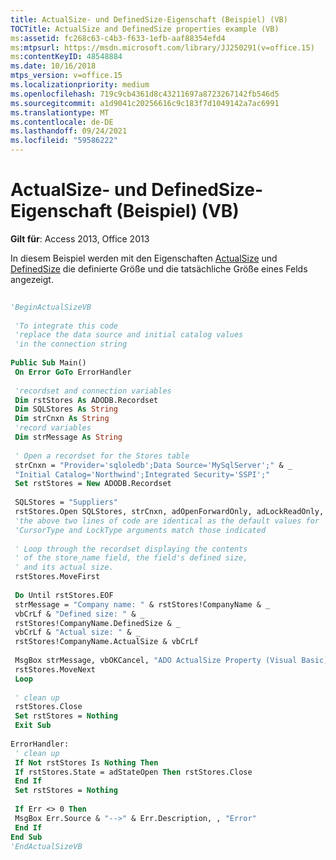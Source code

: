 ```yaml
---
title: ActualSize- und DefinedSize-Eigenschaft (Beispiel) (VB)
TOCTitle: ActualSize and DefinedSize properties example (VB)
ms:assetid: fc268c63-c4b3-f633-1efb-aaf88354efd4
ms:mtpsurl: https://msdn.microsoft.com/library/JJ250291(v=office.15)
ms:contentKeyID: 48548884
ms.date: 10/16/2018
mtps_version: v=office.15
ms.localizationpriority: medium
ms.openlocfilehash: 719c9cb4361d8c43211697a8723267142fb546d5
ms.sourcegitcommit: a1d9041c20256616c9c183f7d1049142a7ac6991
ms.translationtype: MT
ms.contentlocale: de-DE
ms.lasthandoff: 09/24/2021
ms.locfileid: "59586222"
---
```

# <a name="actualsize-and-definedsize-properties-example-vb"></a>ActualSize- und DefinedSize-Eigenschaft (Beispiel) (VB)


**Gilt für**: Access 2013, Office 2013

In diesem Beispiel werden mit den Eigenschaften [ActualSize](actualsize-property-ado.md) und [DefinedSize](definedsize-property-ado.md) die definierte Größe und die tatsächliche Größe eines Felds angezeigt.

```vb 
 
'BeginActualSizeVB 
 
 'To integrate this code 
 'replace the data source and initial catalog values 
 'in the connection string 
 
Public Sub Main() 
 On Error GoTo ErrorHandler 
 
 'recordset and connection variables 
 Dim rstStores As ADODB.Recordset 
 Dim SQLStores As String 
 Dim strCnxn As String 
 'record variables 
 Dim strMessage As String 
 
 ' Open a recordset for the Stores table 
 strCnxn = "Provider='sqloledb';Data Source='MySqlServer';" & _ 
 "Initial Catalog='Northwind';Integrated Security='SSPI';" 
 Set rstStores = New ADODB.Recordset 
 
 SQLStores = "Suppliers" 
 rstStores.Open SQLStores, strCnxn, adOpenForwardOnly, adLockReadOnly, adCmdTable 
 'the above two lines of code are identical as the default values for 
 'CursorType and LockType arguments match those indicated 
 
 ' Loop through the recordset displaying the contents 
 ' of the store_name field, the field's defined size, 
 ' and its actual size. 
 rstStores.MoveFirst 
 
 Do Until rstStores.EOF 
 strMessage = "Company name: " & rstStores!CompanyName & _ 
 vbCrLf & "Defined size: " & _ 
 rstStores!CompanyName.DefinedSize & _ 
 vbCrLf & "Actual size: " & _ 
 rstStores!CompanyName.ActualSize & vbCrLf 
 
 MsgBox strMessage, vbOKCancel, "ADO ActualSize Property (Visual Basic)" 
 rstStores.MoveNext 
 Loop 
 
 ' clean up 
 rstStores.Close 
 Set rstStores = Nothing 
 Exit Sub 
 
ErrorHandler: 
 ' clean up 
 If Not rstStores Is Nothing Then 
 If rstStores.State = adStateOpen Then rstStores.Close 
 End If 
 Set rstStores = Nothing 
 
 If Err <> 0 Then 
 MsgBox Err.Source & "-->" & Err.Description, , "Error" 
 End If 
End Sub 
'EndActualSizeVB 
```

